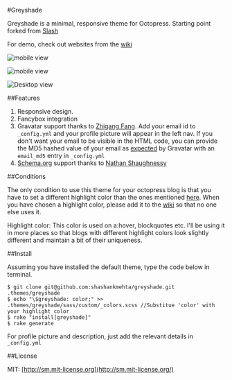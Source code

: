 #Greyshade

Greyshade is a minimal, responsive theme for Octopress.
Starting point forked from [Slash](https://github.com/tommy351/Octopress-Theme-Slash)  

For demo, check out websites from the [wiki](https://github.com/shashankmehta/greyshade/wiki/Sites-using-Greyshade/)

![mobile view](https://dl.dropbox.com/u/6396581/greyshade/1.png)

![mobile view](https://dl.dropbox.com/u/6396581/greyshade/3.png)

![Desktop view](https://dl.dropbox.com/u/6396581/greyshade/2.png)

##Features

1. Responsive design.
1. Fancybox integration
1. Gravatar support thanks to [Zhigang Fang](https://github.com/zhigang1992). Add your email id to `_config.yml` and your profile picture will appear in the left nav. If you don't want your email to be visible in the HTML code, you can provide the MD5 hashed value of your email as [expected](https://gravatar.com/site/implement/hash/) by Gravatar with an `email_md5` entry in `_config.yml`
1. [Schema.org](http://schema.org/) support thanks to [Nathan Shaughnessy](https://github.com/nathanshox)

##Conditions 

The only condition to use this theme for your octopress blog is that you have to set a different highlight color than the ones mentioned [here](https://github.com/shashankmehta/greyshade/wiki/Sites-using-Greyshade). When you have chosen a highlight color, please add it to the [wiki](https://github.com/shashankmehta/greyshade/wiki/Sites-using-Greyshade) so that no one else uses it.

Highlight color: This color is used on a:hover, blockquotes etc. I'll be using it in more places so that blogs with different highlight colors look slightly different and maintain a bit of their uniqueness. 

##Install

Assuming you have installed the default theme, type the code below in terminal.

    $ git clone git@github.com:shashankmehta/greyshade.git .themes/greyshade
    $ echo "\$greyshade: color;" >> .themes/greyshade/sass/custom/_colors.scss //Substitue 'color' with your highlight color
    $ rake "install[greyshade]"
    $ rake generate

For profile picture and description, just add the relevant details in `_config.yml`
  
##License

MIT: [http://sm.mit-license.org](http://sm.mit-license.org/)
